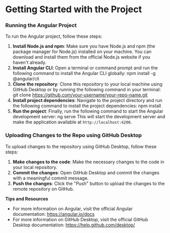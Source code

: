 **Getting Started with the Project**
=====================================
### Running the Angular Project

To run the Angular project, follow these steps:

1. **Install Node.js and npm**: Make sure you have Node.js and npm (the package manager for Node.js) installed on your machine. You can download and install them from the official Node.js website if you haven't already.
2. **Install Angular CLI**: Open a terminal or command prompt and run the following command to install the Angular CLI globally: npm install -g @angular/cli
3. **Clone the repository**: Clone this repository to your local machine using GitHub Desktop or by running the following command in your terminal: git clone https://github.com/your-username/your-repo-name.git
4. **Install project dependencies**: Navigate to the project directory and run the following command to install the project dependencies: npm install
5. **Run the project**: Finally, run the following command to start the Angular development server: ng serve
This will start the development server and make the application available at `http://localhost:4200`.

### Uploading Changes to the Repo using GitHub Desktop

To upload changes to the repository using GitHub Desktop, follow these steps:

1. **Make changes to the code**: Make the necessary changes to the code in your local repository.
2. **Commit the changes**: Open GitHub Desktop and commit the changes with a meaningful commit message.
3. **Push the changes**: Click the "Push" button to upload the changes to the remote repository on GitHub.

**Tips and Resources**

* For more information on Angular, visit the official Angular documentation: <https://angular.io/docs>
* For more information on GitHub Desktop, visit the official GitHub Desktop documentation: <https://help.github.com/desktop/>